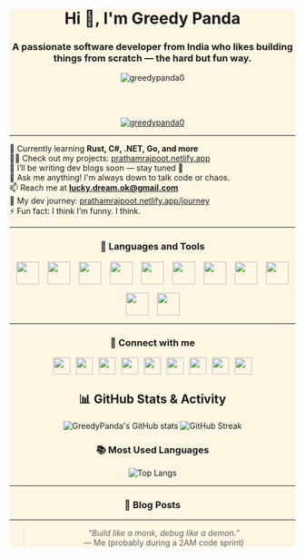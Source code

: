 <div align="center" style="background-color:#fdf6e3">

<h1>Hi 👋, I'm Greedy Panda</h1>
<h3>A passionate software developer from India who likes building things from scratch — the hard but fun way.</h3>

<img src="https://komarev.com/ghpvc/?username=greedypanda0&label=Profile%20views&color=0e75b6&style=flat" alt="greedypanda0" />

<br/><br/>

<a href="https://github.com/ryo-ma/github-profile-trophy">
  <img src="https://github-profile-trophy.vercel.app/?username=greedypanda0&theme=onestar&no-bg=true&margin-w=15&row=2&column=3" alt="greedypanda0" />
</a>

---

<div align="left">

🌱 Currently learning <strong>Rust, C#, .NET, Go, and more</strong><br/>
👨‍💻 Check out my projects: <a href="https://prathamrajpoot.netlify.app">prathamrajpoot.netlify.app</a><br/>
📝 I’ll be writing dev blogs soon — stay tuned 🚧<br/>
💬 Ask me anything! I'm always down to talk code or chaos.<br/>
📫 Reach me at <strong>lucky.dream.ok@gmail.com</strong><br/>
📄 My dev journey: <a href="https://prathamrajpoot.netlify.app/journey">prathamrajpoot.netlify.app/journey</a><br/>
⚡ Fun fact: I think I’m funny. I think.

</div>

---

### 🧠 Languages and Tools

<div align="center" style="display: flex; flex-wrap: wrap; justify-content: center; gap: 15px;">
  <img src="https://cdn.jsdelivr.net/gh/devicons/devicon/icons/javascript/javascript-original.svg" width="40" />
  <img src="https://cdn.jsdelivr.net/gh/devicons/devicon/icons/typescript/typescript-original.svg" width="40" />
  <img src="https://cdn.jsdelivr.net/gh/devicons/devicon/icons/nodejs/nodejs-original.svg" width="40" />
  <img src="https://cdn.jsdelivr.net/gh/devicons/devicon/icons/react/react-original.svg" width="40" />
  <img src="https://cdn.jsdelivr.net/gh/devicons/devicon/icons/nextjs/nextjs-original-wordmark.svg" width="40" />
  <img src="https://cdn.jsdelivr.net/gh/devicons/devicon/icons/python/python-original.svg" width="40" />
  <img src="https://cdn.jsdelivr.net/gh/devicons/devicon/icons/rust/rust-plain.svg" width="40" />
  <img src="https://cdn.jsdelivr.net/gh/devicons/devicon/icons/csharp/csharp-original.svg" width="40" />
  <img src="https://cdn.jsdelivr.net/gh/devicons/devicon/icons/git/git-original.svg" width="40" />
  <img src="https://cdn.jsdelivr.net/gh/devicons/devicon/icons/mongodb/mongodb-original.svg" width="40" />
  <img src="https://cdn.jsdelivr.net/gh/devicons/devicon/icons/linux/linux-original.svg" width="40" />
</div>

---

### 📡 Connect with me

<div align="center" style="display: flex; flex-wrap: wrap; justify-content: center; gap: 10px;">
  <a href="https://dev.to/greedypanda0"><img src="https://raw.githubusercontent.com/rahuldkjain/github-profile-readme-generator/master/src/images/icons/Social/devto.svg" width="30" /></a>
  <a href="https://linkedin.com/in/pratham-rajpoot-ab57b7283"><img src="https://raw.githubusercontent.com/rahuldkjain/github-profile-readme-generator/master/src/images/icons/Social/linked-in-alt.svg" width="30" /></a>
  <a href="https://instagram.com/dream.kier"><img src="https://raw.githubusercontent.com/rahuldkjain/github-profile-readme-generator/master/src/images/icons/Social/instagram.svg" width="30" /></a>
  <a href="https://medium.com/@rajpootpratham904"><img src="https://raw.githubusercontent.com/rahuldkjain/github-profile-readme-generator/master/src/images/icons/Social/medium.svg" width="30" /></a>
  <a href="https://www.youtube.com/c/catstoybox"><img src="https://raw.githubusercontent.com/rahuldkjain/github-profile-readme-generator/master/src/images/icons/Social/youtube.svg" width="30" /></a>
  <a href="https://www.hackerrank.com/rajpootpratham91"><img src="https://raw.githubusercontent.com/rahuldkjain/github-profile-readme-generator/master/src/images/icons/Social/hackerrank.svg" width="30" /></a>
  <a href="https://www.leetcode.com/kasket26"><img src="https://raw.githubusercontent.com/rahuldkjain/github-profile-readme-generator/master/src/images/icons/Social/leet-code.svg" width="30" /></a>
  <a href="https://www.hackerearth.com/@greedypanda"><img src="https://raw.githubusercontent.com/rahuldkjain/github-profile-readme-generator/master/src/images/icons/Social/hackerearth.svg" width="30" /></a>
  <a href="https://discord.gg/YDrZejdWqR"><img src="https://raw.githubusercontent.com/rahuldkjain/github-profile-readme-generator/master/src/images/icons/Social/discord.svg" width="30" /></a>
</div>

<h2 align="center">📊 GitHub Stats & Activity</h2>

<p align="center">
  <img src="https://github-readme-stats.vercel.app/api?username=greedypanda0&show_icons=true&theme=radical" alt="GreedyPanda's GitHub stats" />
  <img src="https://streak-stats.demolab.com/?user=greedypanda0&theme=tokyonight" alt="GitHub Streak" />
</p>

<h3 align="center">📚 Most Used Languages</h3>

<p align="center">
  <img src="https://github-readme-stats.vercel.app/api/top-langs/?username=greedypanda0&layout=compact&theme=radical" alt="Top Langs" />
</p>

---

### 📰 Blog Posts

<!-- BLOG-POST-LIST:START -->
<!-- BLOG-POST-LIST:END -->

---

> _“Build like a monk, debug like a demon.”_  
> — Me (probably during a 2AM code sprint)

</div>